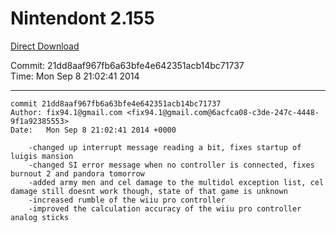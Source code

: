 # Nintendont 2.155
[Direct Download](./Nintendont.zip)

Commit: 21dd8aaf967fb6a63bfe4e642351acb14bc71737  
Time: Mon Sep 8 21:02:41 2014   

-----

```
commit 21dd8aaf967fb6a63bfe4e642351acb14bc71737
Author: fix94.1@gmail.com <fix94.1@gmail.com@6acfca08-c3de-247c-4448-9f1a92385553>
Date:   Mon Sep 8 21:02:41 2014 +0000

    -changed up interrupt message reading a bit, fixes startup of luigis mansion
    -changed SI error message when no controller is connected, fixes burnout 2 and pandora tomorrow
    -added army men and cel damage to the multidol exception list, cel damage still doesnt work though, state of that game is unknown
    -increased rumble of the wiiu pro controller
    -improved the calculation accuracy of the wiiu pro controller analog sticks
```
